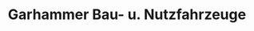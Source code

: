 ---
title: "Garhammer Bau- u. Nutzfahrzeuge"
url: /deggendorf/garhammer-bau-u-nutzfahrzeuge/
shop: Allgemein
---